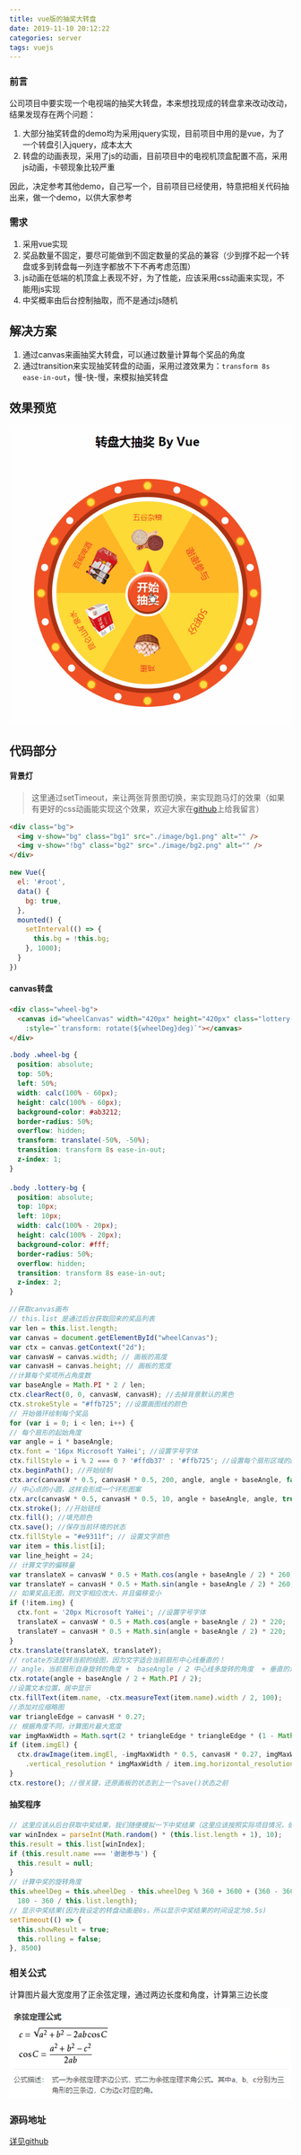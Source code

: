 ```yaml
---
title: vue版的抽奖大转盘
date: 2019-11-10 20:12:22
categories: server
tags: vuejs
---
```


### 前言
公司项目中要实现一个电视端的抽奖大转盘，本来想找现成的转盘拿来改动改动，结果发现存在两个问题：

1. 大部分抽奖转盘的demo均为采用jquery实现，目前项目中用的是vue，为了一个转盘引入jquery，成本太大
2. 转盘的动画表现，采用了js的动画，目前项目中的电视机顶盒配置不高，采用js动画，卡顿现象比较严重

因此，决定参考其他demo，自己写一个，目前项目已经使用，特意把相关代码抽出来，做一个demo，以供大家参考

### 需求

1. 采用vue实现
2. 奖品数量不固定，要尽可能做到不固定数量的奖品的兼容（少到撑不起一个转盘或多到转盘每一列连字都放不下不再考虑范围）
3. js动画在低端的机顶盒上表现不好，为了性能，应该采用css动画来实现，不能用js实现
4. 中奖概率由后台控制抽取，而不是通过js随机

## 解决方案

1. 通过canvas来画抽奖大转盘，可以通过数量计算每个奖品的角度
2. 通过transition来实现抽奖转盘的动画，采用过渡效果为：`transform 8s ease-in-out`，慢-快-慢，来模拟抽奖转盘

## 效果预览

![](/images/other/lottery.gif)

## 代码部分

#### 背景灯

> 这里通过setTimeout，来让两张背景图切换，来实现跑马灯的效果（如果有更好的css动画能实现这个效果，欢迎大家在[github](https://github.com/yxl2628/blog/issues)上给我留言）

```html
<div class="bg">
  <img v-show="bg" class="bg1" src="./image/bg1.png" alt="" />
  <img v-show="!bg" class="bg2" src="./image/bg2.png" alt="" />
</div>
```

```javascript
new Vue({
  el: '#root',
  data() {
    bg: true,
  },
  mounted() {
    setInterval(() => {
      this.bg = !this.bg;
    }, 1000);
  }
})
```

#### canvas转盘
```html
<div class="wheel-bg">
  <canvas id="wheelCanvas" width="420px" height="420px" class="lottery-bg"
    :style="`transform: rotate(${wheelDeg}deg)`"></canvas>
</div>
```

```css
.body .wheel-bg {
  position: absolute;
  top: 50%;
  left: 50%;
  width: calc(100% - 60px);
  height: calc(100% - 60px);
  background-color: #ab3212;
  border-radius: 50%;
  overflow: hidden;
  transform: translate(-50%, -50%);
  transition: transform 8s ease-in-out;
  z-index: 1;
}

.body .lottery-bg {
  position: absolute;
  top: 10px;
  left: 10px;
  width: calc(100% - 20px);
  height: calc(100% - 20px);
  background-color: #fff;
  border-radius: 50%;
  overflow: hidden;
  transition: transform 8s ease-in-out;
  z-index: 2;
}
```

```javascript
//获取canvas画布
// this.list 是通过后台获取回来的奖品列表
var len = this.list.length;
var canvas = document.getElementById("wheelCanvas");
var ctx = canvas.getContext("2d");
var canvasW = canvas.width; // 画板的高度
var canvasH = canvas.height; // 画板的宽度
//计算每个奖项所占角度数
var baseAngle = Math.PI * 2 / len;
ctx.clearRect(0, 0, canvasW, canvasH); //去掉背景默认的黑色
ctx.strokeStyle = "#ffb725"; //设置画图线的颜色
// 开始循环绘制每个奖品
for (var i = 0; i < len; i++) {
// 每个扇形的起始角度
var angle = i * baseAngle;
ctx.font = '16px Microsoft YaHei'; //设置字号字体
ctx.fillStyle = i % 2 === 0 ? '#ffdb37' : '#ffb725'; //设置每个扇形区域的颜色
ctx.beginPath(); //开始绘制
ctx.arc(canvasW * 0.5, canvasH * 0.5, 200, angle, angle + baseAngle, false);
// 中心点的小圆，这样会形成一个环形图案
ctx.arc(canvasW * 0.5, canvasH * 0.5, 10, angle + baseAngle, angle, true);
ctx.stroke(); //开始链线
ctx.fill(); //填充颜色
ctx.save(); //保存当前环境的状态
ctx.fillStyle = "#e9311f"; // 设置文字颜色
var item = this.list[i];
var line_height = 24;
// 计算文字的偏移量
var translateX = canvasW * 0.5 + Math.cos(angle + baseAngle / 2) * 260;
var translateY = canvasH * 0.5 + Math.sin(angle + baseAngle / 2) * 260;
// 如果奖品无图，则文字相应改大，并且偏移变小
if (!item.img) {
  ctx.font = '20px Microsoft YaHei'; //设置字号字体
  translateX = canvasW * 0.5 + Math.cos(angle + baseAngle / 2) * 220;
  translateY = canvasH * 0.5 + Math.sin(angle + baseAngle / 2) * 220;
}
ctx.translate(translateX, translateY);
// rotate方法旋转当前的绘图，因为文字适合当前扇形中心线垂直的！
// angle，当前扇形自身旋转的角度 +  baseAngle / 2 中心线多旋转的角度  + 垂直的角度90°
ctx.rotate(angle + baseAngle / 2 + Math.PI / 2);
//设置文本位置，居中显示 
ctx.fillText(item.name, -ctx.measureText(item.name).width / 2, 100);
//添加对应缩略图
var triangleEdge = canvasH * 0.27;
// 根据角度不同，计算图片最大宽度
var imgMaxWidth = Math.sqrt(2 * triangleEdge * triangleEdge * (1 - Math.cos(baseAngle)));
if (item.imgEl) {
  ctx.drawImage(item.imgEl, -imgMaxWidth * 0.5, canvasH * 0.27, imgMaxWidth, item.img
    .vertical_resolution * imgMaxWidth / item.img.horizontal_resolution);
}
ctx.restore(); //很关键，还原画板的状态到上一个save()状态之前
```

#### 抽奖程序
```javascript
// 这里应该从后台获取中奖结果，我们随便模拟一下中奖结果（这里应该按照实际项目情况，做实际处理）
var winIndex = parseInt(Math.random() * (this.list.length + 1), 10);
this.result = this.list[winIndex];
if (this.result.name === '谢谢参与') {
  this.result = null;
}
// 计算中奖的旋转角度
this.wheelDeg = this.wheelDeg - this.wheelDeg % 360 + 3600 + (360 - 360 / this.list.length * winIndex) - (
  180 - 360 / this.list.length);
// 显示中奖结果(因为我设定的转盘动画是8s，所以显示中奖结果的时间设定为8.5s)
setTimeout(() => {
  this.showResult = true;
  this.rolling = false;
}, 8500)
```

### 相关公式

计算图片最大宽度用了正余弦定理，通过两边长度和角度，计算第三边长度

![](/images/other/cosA.png)

### 源码地址

[详见github](https://github.com/yxl2628/yxl2628.github.io/tree/master/lottery)